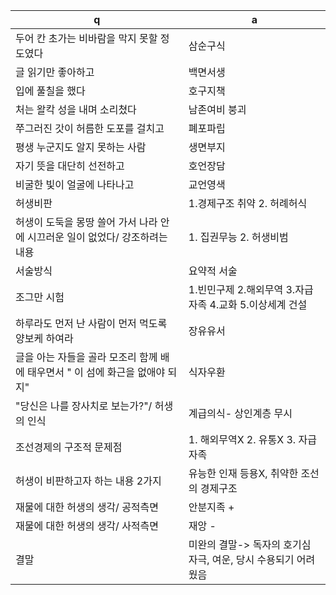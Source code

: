 q | a
---|---
두어 칸 초가는 비바람을 막지 못할 정도였다	| 삼순구식
글 읽기만 좋아하고	| 백면서생
입에 풀칠을 했다	| 호구지책
처는 왈칵 성을 내며 소리쳤다	| 남존여비 붕괴
쭈그러진 갓이 허름한 도포를 걸치고	| 폐포파립
평생 누군지도 알지 못하는 사람	| 생면부지
자기 뜻을 대단히 선전하고	| 호언장담
비굴한 빛이 얼굴에 나타나고 	| 교언영색
허생비판 	| 1.경제구조 취약 2. 허례허식
허생이 도둑을 몽땅 쓸어 가서 나라 안에 시끄러운 일이 없었다/ 강조하려는 내용	| 1. 집권무능 2. 허생비범
서술방식	| 요약적 서술
조그만 시험 	| 1.빈민구제 2.해외무역 3.자급자족 4.교화 5.이상세계 건설
하루라도 먼저 난 사람이 먼저 먹도록 양보케 하여라	| 장유유서
글을 아는 자들을 골라 모조리 함께 배에 태우면서 " 이 섬에 화근을 없애야 되지"	| 식자우환
"당신은 나를 장사치로 보는가?"/ 허생의 인식 	| 계급의식- 상인계층 무시
조선경제의 구조적 문제점    	| 1. 해외무역X 2. 유통X 3. 자급자족
허생이 비판하고자 하는 내용 2가지	| 유능한 인재 등용X, 취약한 조선의 경제구조
재물에 대한 허생의 생각/ 공적측면	| 안분지족 +
재물에 대한 허생의 생각/ 사적측면	| 재앙 -
결말 	| 미완의 결말-> 독자의 호기심 자극, 여운, 당시 수용되기 어려웠음